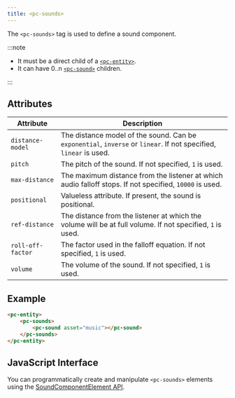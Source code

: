 ```yaml
---
title: <pc-sounds>
---
```


The `<pc-sounds>` tag is used to define a sound component.

:::note

* It must be a direct child of a [`<pc-entity>`](../pc-entity).
* It can have 0..n [`<pc-sound>`](../pc-sound) children.

:::

## Attributes

| Attribute | Description |
| --- | --- |
| `distance-model` | The distance model of the sound. Can be `exponential`, `inverse` or `linear`. If not specified, `linear` is used. |
| `pitch` | The pitch of the sound. If not specified, `1` is used. |
| `max-distance` | The maximum distance from the listener at which audio falloff stops. If not specified, `10000` is used. |
| `positional` | Valueless attribute. If present, the sound is positional. |
| `ref-distance` | The distance from the listener at which the volume will be at full volume. If not specified, `1` is used. |
| `roll-off-factor` | The factor used in the falloff equation. If not specified, `1` is used. |
| `volume` | The volume of the sound. If not specified, `1` is used. |

## Example

```html
<pc-entity>
    <pc-sounds>
        <pc-sound asset="music"></pc-sound>
    </pc-sounds>
</pc-entity>
```

## JavaScript Interface

You can programmatically create and manipulate `<pc-sounds>` elements using the [SoundComponentElement API](https://api.playcanvas.com/classes/EngineWebComponents.SoundComponentElement.html).

